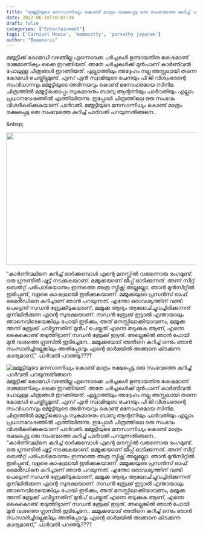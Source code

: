 ```yaml
---
title: "മമ്മൂട്ടിയുടെ മനസാന്നിധ്യം കൊണ്ട് മാത്രം രക്ഷപ്പെട്ട ഒരു സംഭവത്തെ കുറിച്ച് പാർവതി പറയുന്നതിങ്ങനെ"
date: 2022-06-10T10:03:34
draft: false
categories: ["Entertainment"]
tags: ['Carnivel Movie', 'mammootty', 'parvathy jayaram']
author: "Beaumaris"
---
```


മമ്മൂട്ടിക്ക് കോമഡി വഴങ്ങില്ല എന്നൊക്കെ ചർച്ചകൾ ഉണ്ടായതിനു ശേഷമാണ് രാജമാണിക്യം ഒക്കെ ഇറങ്ങിയത്. അതേ ചർച്ചകൾക്ക് മുൻപാണ് കാർണിവൽ പോലുള്ള ചിത്രങ്ങൾ ഇറങ്ങിയത്. എല്ലാത്തിലും അദ്ദേഹം നല്ല അസ്സലായി തന്നെ കോമഡി ചെയ്തിട്ടുമുണ്ട്. എസ് എൻ സ്വാമിയുടെ രചനയും പി ജി വിശ്വംഭരന്റെ സംവിധാനവും മമ്മൂട്ടിയുടെ അഭിനയവും കൊണ്ട് മനോഹരമായ സിനിമ. ചിത്രത്തിൽ മമ്മൂട്ടിക്കൊപ്പം സുകുമാരനും ബാബു ആന്റണിയും പാർവതിയും എല്ലാം പ്രധാനവേഷത്തിൽ എത്തിയിരുന്നു. ഇപ്പോൾ ചിത്രത്തിലെ ഒരു സംഭവം വിശദീകരിക്കുകയാണ് പാർവതി. മമ്മൂട്ടിയുടെ മനസാന്നിധ്യം കൊണ്ട് മാത്രം രക്ഷപ്പെട്ട ഒരു സംഭവത്തെ കുറിച്ച് പാർവതി പറയുന്നതിങ്ങനെ..

&amp;nbsp;

<img class="wp-image-338584 aligncenter" src="https://cdn.boolokam.com/articles/2022/06/maxresdefault.jpg" alt="" width="622" height="350" />

“കാർണിവലിനെ കുറിച്ച് ഓർക്കുമ്പോൾ എന്റെ മനസ്സിൽ വരുന്നൊരു രംഗമുണ്ട്. ഒരു ഗ്രൗണ്ടിൽ ഷൂട്ട് നടക്കുകയാണ്. മമ്മൂക്കയാണ് ജീപ്പ് ഓടിക്കുന്നത്. അന്ന് സീറ്റ് ബെൽറ്റ് പരിപാടിയൊന്നും ഇന്നത്തെ അത്ര സ്ട്രിക്റ്റ് അല്ലല്ലോ. ഞാൻ മുൻസീറ്റിൽ ഇരിപ്പുണ്ട്, വളരെ കാഷ്വലായി ഇരിക്കുകയാണ്. മമ്മൂക്കയുടെ പ്രസൻസ് ഓഫ് മൈൻഡിനെ കുറിച്ചാണ് ഞാൻ പറയുന്നത്. എന്തോ ഒരാവശ്യത്തിന് വണ്ടി പെട്ടെന്ന് സഡൻ ബ്രേക്കിടുകയാണ്, മമ്മൂക്ക ആദ്യം ആലോചിച്ചുവച്ചിരിക്കുന്നത് മുന്നിലിരിക്കുന്ന എന്റെ സുരക്ഷയാണ്. സഡൻ ബ്രേക്ക് ഇട്ടാൽ എന്തായാലും ഞാനെവിടെയെങ്കിലും പോയി ഇടിക്കും, അത് മനസ്സിലാക്കിയാവണം, മമ്മൂക്ക അന്ന് ബ്രേക്ക് ചവിട്ടുന്നതിന് മുൻപ് ചെയ്തത് എന്നെ തടുക്കുക ആണ്, എന്നെ കൈകൊണ്ട് തടുത്തിട്ടാണ് സഡൻ ബ്രേക്ക് ഇട്ടത്. അല്ലെങ്കിൽ ഞാൻ പോയി മുൻ വശത്തെ ഗ്ലാസിൽ ഇടിച്ചേനേ.. മമ്മൂക്കയോട് അതിനെ കുറിച്ച് ഒന്നും ഞാൻ സംസാരിച്ചില്ലെങ്കിലും​ അതിപ്പോവും എന്റെ ഓർമയിൽ അങ്ങനെ കിടക്കുന്ന കാര്യമാണ്,” പാർവതി പറഞ്ഞു.????


![മമ്മൂട്ടിയുടെ മനസാന്നിധ്യം കൊണ്ട് മാത്രം രക്ഷപ്പെട്ട ഒരു സംഭവത്തെ കുറിച്ച് പാർവതി പറയുന്നതിങ്ങനെ](https://cdn.boolokam.com/articles/2022/06/maxresdefault.jpg)മമ്മൂട്ടിക്ക് കോമഡി വഴങ്ങില്ല എന്നൊക്കെ ചർച്ചകൾ ഉണ്ടായതിനു ശേഷമാണ് രാജമാണിക്യം ഒക്കെ ഇറങ്ങിയത്. അതേ ചർച്ചകൾക്ക് മുൻപാണ് കാർണിവൽ പോലുള്ള ചിത്രങ്ങൾ ഇറങ്ങിയത്. എല്ലാത്തിലും അദ്ദേഹം നല്ല അസ്സലായി തന്നെ കോമഡി ചെയ്തിട്ടുമുണ്ട്. എസ് എൻ സ്വാമിയുടെ രചനയും പി ജി വിശ്വംഭരന്റെ സംവിധാനവും മമ്മൂട്ടിയുടെ അഭിനയവും കൊണ്ട് മനോഹരമായ സിനിമ. ചിത്രത്തിൽ മമ്മൂട്ടിക്കൊപ്പം സുകുമാരനും ബാബു ആന്റണിയും പാർവതിയും എല്ലാം പ്രധാനവേഷത്തിൽ എത്തിയിരുന്നു. ഇപ്പോൾ ചിത്രത്തിലെ ഒരു സംഭവം വിശദീകരിക്കുകയാണ് പാർവതി. മമ്മൂട്ടിയുടെ മനസാന്നിധ്യം കൊണ്ട് മാത്രം രക്ഷപ്പെട്ട ഒരു സംഭവത്തെ കുറിച്ച് പാർവതി പറയുന്നതിങ്ങനെ.. &nbsp; “കാർണിവലിനെ കുറിച്ച് ഓർക്കുമ്പോൾ എന്റെ മനസ്സിൽ വരുന്നൊരു രംഗമുണ്ട്. ഒരു ഗ്രൗണ്ടിൽ ഷൂട്ട് നടക്കുകയാണ്. മമ്മൂക്കയാണ് ജീപ്പ് ഓടിക്കുന്നത്. അന്ന് സീറ്റ് ബെൽറ്റ് പരിപാടിയൊന്നും ഇന്നത്തെ അത്ര സ്ട്രിക്റ്റ് അല്ലല്ലോ. ഞാൻ മുൻസീറ്റിൽ ഇരിപ്പുണ്ട്, വളരെ കാഷ്വലായി ഇരിക്കുകയാണ്. മമ്മൂക്കയുടെ പ്രസൻസ് ഓഫ് മൈൻഡിനെ കുറിച്ചാണ് ഞാൻ പറയുന്നത്. എന്തോ ഒരാവശ്യത്തിന് വണ്ടി പെട്ടെന്ന് സഡൻ ബ്രേക്കിടുകയാണ്, മമ്മൂക്ക ആദ്യം ആലോചിച്ചുവച്ചിരിക്കുന്നത് മുന്നിലിരിക്കുന്ന എന്റെ സുരക്ഷയാണ്. സഡൻ ബ്രേക്ക് ഇട്ടാൽ എന്തായാലും ഞാനെവിടെയെങ്കിലും പോയി ഇടിക്കും, അത് മനസ്സിലാക്കിയാവണം, മമ്മൂക്ക അന്ന് ബ്രേക്ക് ചവിട്ടുന്നതിന് മുൻപ് ചെയ്തത് എന്നെ തടുക്കുക ആണ്, എന്നെ കൈകൊണ്ട് തടുത്തിട്ടാണ് സഡൻ ബ്രേക്ക് ഇട്ടത്. അല്ലെങ്കിൽ ഞാൻ പോയി മുൻ വശത്തെ ഗ്ലാസിൽ ഇടിച്ചേനേ.. മമ്മൂക്കയോട് അതിനെ കുറിച്ച് ഒന്നും ഞാൻ സംസാരിച്ചില്ലെങ്കിലും​ അതിപ്പോവും എന്റെ ഓർമയിൽ അങ്ങനെ കിടക്കുന്ന കാര്യമാണ്,” പാർവതി പറഞ്ഞു.????
